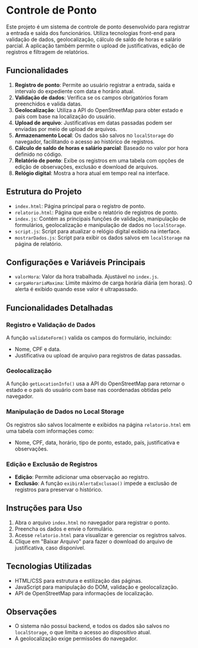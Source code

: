# Controle de Ponto

Este projeto é um sistema de controle de ponto desenvolvido para registrar a entrada e saída dos funcionários. Utiliza tecnologias front-end para validação de dados, geolocalização, cálculo de saldo de horas e salário parcial. A aplicação também permite o upload de justificativas, edição de registros e filtragem de relatórios.

## Funcionalidades

1. **Registro de ponto**: Permite ao usuário registrar a entrada, saída e intervalo do expediente com data e horário atual.
2. **Validação de dados**: Verifica se os campos obrigatórios foram preenchidos e valida datas.
3. **Geolocalização**: Utiliza a API do OpenStreetMap para obter estado e país com base na localização do usuário.
4. **Upload de arquivo**: Justificativas em datas passadas podem ser enviadas por meio de upload de arquivos.
5. **Armazenamento Local**: Os dados são salvos no `localStorage` do navegador, facilitando o acesso ao histórico de registros.
6. **Cálculo de saldo de horas e salário parcial**: Baseado no valor por hora definido no código.
7. **Relatório de ponto**: Exibe os registros em uma tabela com opções de edição de observações, exclusão e download de arquivos.
8. **Relógio digital**: Mostra a hora atual em tempo real na interface.

## Estrutura do Projeto

- `index.html`: Página principal para o registro de ponto.
- `relatorio.html`: Página que exibe o relatório de registros de ponto.
- `index.js`: Contém as principais funções de validação, manipulação de formulários, geolocalização e manipulação de dados no `localStorage`.
- `script.js`: Script para atualizar o relógio digital exibido na interface.
- `mostrarDados.js`: Script para exibir os dados salvos em `localStorage` na página de relatório.

## Configurações e Variáveis Principais

- `valorHora`: Valor da hora trabalhada. Ajustável no `index.js`.
- `cargaHorariaMaxima`: Limite máximo de carga horária diária (em horas). O alerta é exibido quando esse valor é ultrapassado.

## Funcionalidades Detalhadas

### Registro e Validação de Dados

A função `validateForm()` valida os campos do formulário, incluindo:
- Nome, CPF e data.
- Justificativa ou upload de arquivo para registros de datas passadas.
  
### Geolocalização

A função `getLocationInfo()` usa a API do OpenStreetMap para retornar o estado e o país do usuário com base nas coordenadas obtidas pelo navegador.

### Manipulação de Dados no Local Storage

Os registros são salvos localmente e exibidos na página `relatorio.html` em uma tabela com informações como:
- Nome, CPF, data, horário, tipo de ponto, estado, país, justificativa e observações.

### Edição e Exclusão de Registros

- **Edição**: Permite adicionar uma observação ao registro.
- **Exclusão**: A função `exibirAlertaExclusao()` impede a exclusão de registros para preservar o histórico.

## Instruções para Uso

1. Abra o arquivo `index.html` no navegador para registrar o ponto.
2. Preencha os dados e envie o formulário.
3. Acesse `relatorio.html` para visualizar e gerenciar os registros salvos.
4. Clique em "Baixar Arquivo" para fazer o download do arquivo de justificativa, caso disponível.

## Tecnologias Utilizadas

- HTML/CSS para estrutura e estilização das páginas.
- JavaScript para manipulação do DOM, validação e geolocalização.
- API de OpenStreetMap para informações de localização.

## Observações

- O sistema não possui backend, e todos os dados são salvos no `localStorage`, o que limita o acesso ao dispositivo atual.
- A geolocalização exige permissões do navegador.
